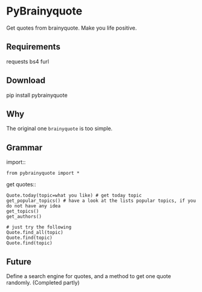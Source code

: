 # PyBrainyquote


Get quotes from brainyquote. Make you life positive.

Requirements
-------------

requests
bs4
furl


Download
---------

pip install pybrainyquote


Why
--------

The original one `brainyquote` is too simple. 



Grammar
--------
    
import::

    from pybrainyquote import *


get quotes::

    Quote.today(topic=what you like) # get today topic
    get_popular_topics() # have a look at the lists popular topics, if you do not have any idea
    get_topics()
    get_authors()

    # just try the following
    Quote.find_all(topic)
    Quote.find(topic)
    Quote.find(topic)

Future
-------
Define a search engine for quotes, and a method to get one quote randomly. (Completed partly)
